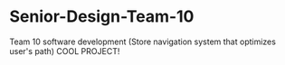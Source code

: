 # Senior-Design-Team-10
Team 10 software development (Store navigation system that optimizes user's path)
COOL PROJECT!
